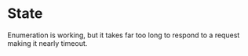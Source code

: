 # State
Enumeration is working, but it takes far too long to respond to a request making it nearly timeout.
